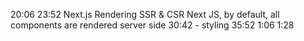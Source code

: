 20:06
23:52 Next.js Rendering SSR & CSR
Next JS, by default, all components are rendered server side
30:42 - styling
35:52
1:06
1:28